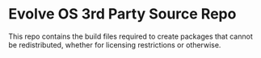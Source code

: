 Evolve OS 3rd Party Source Repo
===

This repo contains the build files required to create packages that cannot
be redistributed, whether for licensing restrictions or otherwise.
